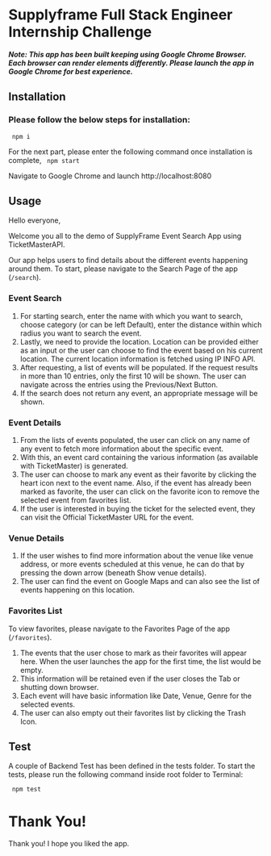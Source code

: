 # Supplyframe Full Stack Engineer Internship Challenge

**_Note: This app has been built keeping using Google Chrome Browser. Each browser can render elements differently. Please launch the app in Google Chrome for best experience._**

## Installation

### Please follow the below steps for installation:

<code> npm i</code>

For the next part, please enter the following command once installation is complete,
<code> npm start</code>

Navigate to Google Chrome and launch http://localhost:8080

## Usage

Hello everyone,

Welcome you all to the demo of SupplyFrame Event Search App using TicketMasterAPI.

Our app helps users to find details about the different events happening around them. To start, please navigate to the Search Page of the app (<code>/search</code>).

### Event Search

1. For starting search, enter the name with which you want to search, choose category (or can be left Default), enter the distance within which radius you want to search the event.
2. Lastly, we need to provide the location. Location can be provided either as an input or the user can choose to find the event based on his current location. The current location information is fetched using IP INFO API.
3. After requesting, a list of events will be populated. If the request results in more than 10 entries, only the first 10 will be shown. The user can navigate across the entries using the Previous/Next Button.
4. If the search does not return any event, an appropriate message will be shown.

### Event Details

1. From the lists of events populated, the user can click on any name of any event to fetch more information about the specific event.
2. With this, an event card containing the various information (as available with TicketMaster) is generated.
3. The user can choose to mark any event as their favorite by clicking the heart icon next to the event name. Also, if the event has already been marked as favorite, the user can click on the favorite icon to remove the selected event from favorites list.
4. If the user is interested in buying the ticket for the selected event, they can visit the Official TicketMaster URL for the event.

### Venue Details

1. If the user wishes to find more information about the venue like venue address, or more events scheduled at this venue, he can do that by pressing the down arrow (beneath Show venue details).
2. The user can find the event on Google Maps and can also see the list of events happening on this location.

### Favorites List

To view favorites, please navigate to the Favorites Page of the app (<code>/favorites</code>).

1. The events that the user chose to mark as their favorites will appear here. When the user launches the app for the first time, the list would be empty.
2. This information will be retained even if the user closes the Tab or shutting down browser.
3. Each event will have basic information like Date, Venue, Genre for the selected events.
4. The user can also empty out their favorites list by clicking the Trash Icon.

## Test

A couple of Backend Test has been defined in the tests folder. To start the tests, please run the following command inside root folder to Terminal:

<code> npm test</code>

# Thank You!

Thank you! I hope you liked the app.
